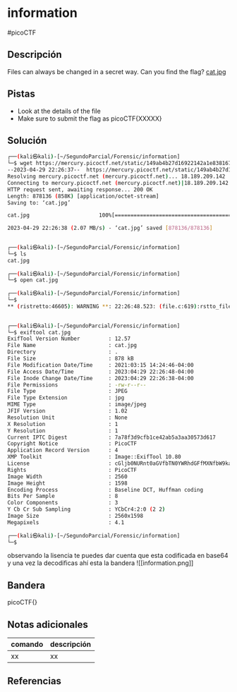 # information
#picoCTF 
## Descripción
Files can always be changed in a secret way. Can you find the flag? [cat.jpg](https://mercury.picoctf.net/static/149ab4b27d16922142a1e8381677d76f/cat.jpg)

## Pistas 
+ Look at the details of the file
+ Make sure to submit the flag as picoCTF{XXXXX}

## Solución
```bash 
┌──(kali㉿kali)-[~/SegundoParcial/Forensic/information]
└─$ wget https://mercury.picoctf.net/static/149ab4b27d16922142a1e8381677d76f/cat.jpg
--2023-04-29 22:26:37--  https://mercury.picoctf.net/static/149ab4b27d16922142a1e8381677d76f/cat.jpg
Resolving mercury.picoctf.net (mercury.picoctf.net)... 18.189.209.142
Connecting to mercury.picoctf.net (mercury.picoctf.net)|18.189.209.142|:443... connected.
HTTP request sent, awaiting response... 200 OK
Length: 878136 (858K) [application/octet-stream]
Saving to: ‘cat.jpg’

cat.jpg                      100%[=============================================>] 857.55K  2.07MB/s    in 0.4s    

2023-04-29 22:26:38 (2.07 MB/s) - ‘cat.jpg’ saved [878136/878136]

                                                                                                                   
┌──(kali㉿kali)-[~/SegundoParcial/Forensic/information]
└─$ ls
cat.jpg
                                                                                                                   
┌──(kali㉿kali)-[~/SegundoParcial/Forensic/information]
└─$ open cat.jpg                                       
                                                                                                                   
┌──(kali㉿kali)-[~/SegundoParcial/Forensic/information]
└─$ 
** (ristretto:46605): WARNING **: 22:26:48.523: (file.c:619):rstto_file_get_thumbnail: code should not be reached

                                                                                                                   
┌──(kali㉿kali)-[~/SegundoParcial/Forensic/information]
└─$ exiftool cat.jpg                                                     
ExifTool Version Number         : 12.57
File Name                       : cat.jpg
Directory                       : .
File Size                       : 878 kB
File Modification Date/Time     : 2021:03:15 14:24:46-04:00
File Access Date/Time           : 2023:04:29 22:26:48-04:00
File Inode Change Date/Time     : 2023:04:29 22:26:38-04:00
File Permissions                : -rw-r--r--
File Type                       : JPEG
File Type Extension             : jpg
MIME Type                       : image/jpeg
JFIF Version                    : 1.02
Resolution Unit                 : None
X Resolution                    : 1
Y Resolution                    : 1
Current IPTC Digest             : 7a78f3d9cfb1ce42ab5a3aa30573d617
Copyright Notice                : PicoCTF
Application Record Version      : 4
XMP Toolkit                     : Image::ExifTool 10.80
License                         : cGljb0NURnt0aGVfbTN0YWRhdGFfMXNfbW9kaWZpZWR9
Rights                          : PicoCTF
Image Width                     : 2560
Image Height                    : 1598
Encoding Process                : Baseline DCT, Huffman coding
Bits Per Sample                 : 8
Color Components                : 3
Y Cb Cr Sub Sampling            : YCbCr4:2:0 (2 2)
Image Size                      : 2560x1598
Megapixels                      : 4.1
                                                                                                                   
┌──(kali㉿kali)-[~/SegundoParcial/Forensic/information]
└─$ 
```
observando la lisencia te puedes dar cuenta que esta codificada en base64 y una vez la decodificas ahí esta la bandera
![[information.png]]
## Bandera
picoCTF{}

## Notas adicionales
| comando | descripción |
|------------|---------------|
| xx | xx |

## Referencias

